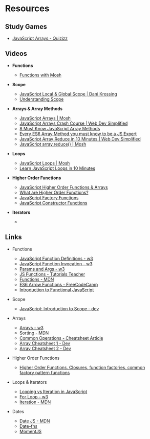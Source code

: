 # Resources

## Study Games

- [JavaScript Arrays - Quizizz](https://quizizz.com/admin/quiz/62e96b1b736b19001d90c7ae?source=quiz_page)

## Videos

- **Functions**
  - [Functions with Mosh](https://www.youtube.com/watch?v=N8ap4k_1QEQ)

- **Scope**
  - [JavaScript Local & Global Scope | Dani Krossing](https://www.youtube.com/watch?v=hTU1OSbnov8)
  - [Understanding Scope](https://m.youtube.com/watch?v=SBjf9-WpLac)

- **Arrays & Array Methods**
  - [JavaScript Arrays | Mosh](https://www.youtube.com/watch?v=oigfaZ5ApsM&t=115s)
  - [JavaScript Arrays Crash Course | Web Dev Simplified](https://www.youtube.com/watch?v=7W4pQQ20nJg)
  - [8 Must Know JavaScript Array Methods](https://www.youtube.com/watch?v=R8rmfD9Y5-c)
  - [Every ES6 Array Method you must know to be a JS Expert](https://www.youtube.com/watch?v=HgJV0dpmqZE)
  - [JavaScript Array Reduce in 10 Minutes | Web Dev Simplified](https://www.youtube.com/watch?v=s1XVfm5mIuU)
  - [JavaScript array.reduce() | Mosh](https://www.youtube.com/watch?v=g1C40tDP0Bk&t=196s)

- **Loops**
  - [JavaScript Loops | Mosh](https://www.youtube.com/watch?v=s9wW2PpJsmQ)
  - [Learn JavaScript Loops in 10 Minutes](https://www.youtube.com/watch?v=LuAWFium1nk)

- **Higher Order Functions**
  - [JavaScript Higher Order Functions & Arrays](https://www.youtube.com/watch?v=rRgD1yVwIvE)
  - [What are Higher Order Functions?](https://www.youtube.com/watch?v=9E8Ih8sVy3M)
  - [JavaScript Factory Functions](https://www.youtube.com/watch?v=jpegXpQpb3o)
  - [JavaScript Constructor Functions](https://www.youtube.com/watch?v=23AOrSN-wmI&t=1s)

- **Iterators**
  - []()

## Links

- Functions
  - [JavaScript Function Definitions - w3](https://www.w3schools.com/js/js_function_definition.asp)
  - [JavaScript Function Invocation - w3](https://www.w3schools.com/js/js_function_invocation.asp#:~:text=Invoking%20a%20JavaScript%20Function,of%20%22invoke%20a%20function%22.)
  - [Params and Args - w3](https://www.w3schools.com/js/js_function_parameters.asp)
  - [JS Functions - Tutorials Teacher](https://www.tutorialsteacher.com/javascript/javascript-function)
  - [Functions - MDN](https://developer.mozilla.org/en-US/docs/Web/JavaScript/Guide/Functions#Function_Scope)
  - [ES6 Arrow Functions - FreeCodeCamp](https://www.freecodecamp.org/news/when-and-why-you-should-use-es6-arrow-functions-and-when-you-shouldnt-3d851d7f0b26/)
  - [Introduction to Functional JavaScript](https://medium.com/functional-javascript/introduction-to-functional-javascript-45a9dca6c64a)

- Scope
  - [JavaScript: Introduction to Scope - dev](https://dev.to/sandy8111112004/javascript-introduction-to-scope-function-scope-block-scope-d11)

- Arrays
  - [Arrays - w3](http://www-db.deis.unibo.it/courses/TW/DOCS/w3schools/js/js_array_methods.asp.html)
  - [Sorting - MDN](https://developer.mozilla.org/en-US/docs/Web/JavaScript/Reference/Global_Objects/Array/sort)
  - [Common Operations - Cheatsheet Article](https://dmitripavlutin.com/operations-on-arrays-javascript/)
  - [Array Cheatsheet 1 - Dev](https://dev.to/vincenius/javascript-array-functions-cheatsheet-1c15)
  - [Array Cheatsheet 2 - Dev](https://dev.to/atila/array-cheatsheet-4me0)

- Higher Order Functions
  - [Higher Order Functions. Closures, function factories, common factory pattern functions](https://medium.com/functional-javascript/higher-order-functions-78084829fff4)

- Loops & Iterators
  - [Looping vs Iteration in JavaScript](https://medium.com/geekculture/looping-vs-iteration-in-javascript-a-beginners-guide-to-navigating-both-571ecdfd9cfe#:~:text=Looping%20is%20when%20we%20want,or%20properties%20of%20an%20object.)
  - [For Loop - w3](https://www.w3schools.com/js/js_loop_for.asp)
  - [Iteration - MDN](https://developer.mozilla.org/en-US/docs/Web/JavaScript/Guide/Loops_and_iteration)

- Dates
  - [Date JS - MDN](https://developer.mozilla.org/en-US/docs/Web/JavaScript/Reference/Global_Objects/Date)
  - [Date-fns](https://date-fns.org/)
  - [MomentJS](https://momentjs.com/docs/#/parsing/)
